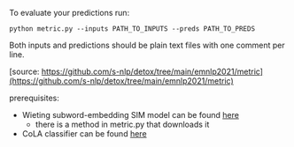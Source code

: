 To evaluate your predictions run: 

```python metric.py --inputs PATH_TO_INPUTS --preds PATH_TO_PREDS```

Both inputs and predictions should be plain text files with one comment per line.

[source: https://github.com/s-nlp/detox/tree/main/emnlp2021/metric](https://github.com/s-nlp/detox/tree/main/emnlp2021/metric)

prerequisites:

- Wieting subword-embedding SIM model can be found [here](https://storage.yandexcloud.net/nlp/wieting_similarity_data.zip)
    - there is a method in metric.py that downloads it
- CoLA classifier can be found [here](https://drive.google.com/drive/folders/p6_3lCbw3J0MhlidvKkRbG73qwmtWuRp)

